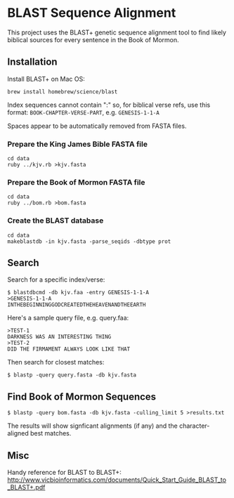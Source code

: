 # BLAST Sequence Alignment

This project uses the BLAST+ genetic sequence alignment tool to find likely biblical sources for every sentence in the Book of Mormon.

## Installation

Install BLAST+ on Mac OS:
```
brew install homebrew/science/blast
```

Index sequences cannot contain ":"
so, for biblical verse refs, use this format:
`BOOK-CHAPTER-VERSE-PART`, e.g. `GENESIS-1-1-A`

Spaces appear to be automatically removed from FASTA files.

### Prepare the King James Bible FASTA file

```
cd data
ruby ../kjv.rb >kjv.fasta
```

### Prepare the Book of Mormon FASTA file

```
cd data
ruby ../bom.rb >bom.fasta
```

### Create the BLAST database

```
cd data
makeblastdb -in kjv.fasta -parse_seqids -dbtype prot
```

## Search

Search for a specific index/verse:
```
$ blastdbcmd -db kjv.faa -entry GENESIS-1-1-A
>GENESIS-1-1-A 
INTHEBEGINNINGGODCREATEDTHEHEAVENANDTHEEARTH
```

Here's a sample query file, e.g. query.faa:
```
>TEST-1
DARKNESS WAS AN INTERESTING THING
>TEST-2
DID THE FIRMAMENT ALWAYS LOOK LIKE THAT
```

Then search for closest matches:
```
$ blastp -query query.fasta -db kjv.fasta
```

## Find Book of Mormon Sequences

```
$ blastp -query bom.fasta -db kjv.fasta -culling_limit 5 >results.txt
```

The results will show signficant alignments (if any) and the character-aligned best matches.

## Misc

Handy reference for BLAST to BLAST+:
http://www.vicbioinformatics.com/documents/Quick_Start_Guide_BLAST_to_BLAST+.pdf

